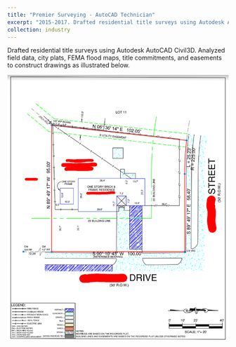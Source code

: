 ```yaml
---
title: "Premier Surveying - AutoCAD Technician"
excerpt: "2015-2017. Drafted residential title surveys using Autodesk AutoCAD Civil3D and analyzed field data, city plats, FEMA flood maps, title commitments, and easements to construct drawings as illustrated below.<br/><img src='/images/survey.png'>"
collection: industry
---
```

Drafted residential title surveys using Autodesk AutoCAD Civil3D. Analyzed field data, city plats, FEMA flood maps, title commitments, and easements to construct drawings as illustrated below.

![industry2](/images/survey.png)
